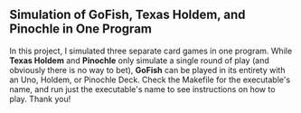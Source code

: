 ## Simulation of GoFish, Texas Holdem, and Pinochle in One Program

In this project, I simulated three separate card games in one program. While **Texas Holdem** and **Pinochle** only simulate a single round of play (and obviously there is no way to bet), **GoFish** can be played in its entirety with an Uno, Holdem, or Pinochle Deck. Check the Makefile for the executable's name, and run just the executable's name to see instructions on how to play. Thank you! 
